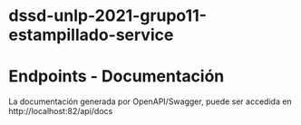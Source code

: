 # dssd-unlp-2021-grupo11-estampillado-service

# Endpoints - Documentación
La documentación generada por OpenAPI/Swagger, puede ser accedida en http://localhost:82/api/docs
